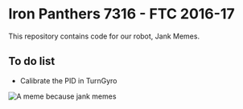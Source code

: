 Iron Panthers 7316 - FTC 2016-17
================================

This repository contains code for our robot, Jank Memes. 

## To do list
 - Calibrate the PID in TurnGyro

![A meme because jank memes](https://cdn.meme.am/cache/instances/folder805/500x/73598805.jpg)
